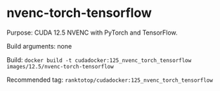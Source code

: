 # nvenc-torch-tensorflow

Purpose: CUDA 12.5 NVENC with PyTorch and TensorFlow.

Build arguments: none

Build: `docker build -t cudadocker:125_nvenc_torch_tensorflow images/12.5/nvenc-torch-tensorflow`

Recommended tag: `ranktotop/cudadocker:125_nvenc_torch_tensorflow`
